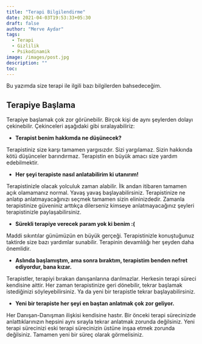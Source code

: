```yaml
---
title: "Terapi Bilgilendirme"
date: 2021-04-03T19:53:33+05:30
draft: false
author: "Merve Aydar"
tags:
  - Terapi
  - Gizlilik
  - Psikodinamik
image: /images/post.jpg
description: ""
toc: 
---
```


Bu yazımda size terapi ile ilgili bazı bilgilerden bahsedeceğim.

## Terapiye Başlama

Terapiye başlamak çok zor görünebilir. Birçok kişi de aynı şeylerden dolayı çekinebilir. Çekinceleri aşağıdaki gibi sıralayabiliriz: 

- **Terapist benim hakkımda ne düşünecek?**

Terapistiniz size karşı tamamen yargısızdır. Sizi yargılamaz. Sizin hakkında kötü düşünceler barındırmaz. Terapistin en büyük amacı size yardım edebilmektir.

- **Her şeyi terapiste nasıl anlatabilirim ki utanırım!**

Terapistinizle olacak yolculuk zaman alabilir. İlk andan itibaren tamamen açık olamamanız normal. Yavaş yavaş başlayabilirsiniz. Terapistinize ne anlatıp anlatmayacağınızı seçmek tamamen sizin elininizdedir. Zamanla terapistinize güveniniz arttıkça dilerseniz kimseye anlatmayacağınız şeyleri terapistinizle paylaşabilirsiniz.

- **Sürekli terapiye verecek param yok ki benim :(**

Maddi sıkıntılar günümüzün en büyük gerçeği. Terapistinizle konuştuğunuz taktirde size bazı yardımlar sunabilir. Terapinin devamlılığı her şeyden daha önemlidir.

- **Aslında başlamıştım, ama sonra bıraktım, terapistim benden nefret ediyordur, bana kızar.**

Terapistler, terapiyi bırakan danışanlarına darılmazlar. Herkesin terapi süreci kendisine aittir. Her zaman terapistinize geri dönebilir, tekrar başlamak istediğinizi söyleyebilirsiniz. Ya da yeni bir terapistle tekrar başlayabilirsiniz.

- **Yeni bir terapiste her şeyi en baştan anlatmak çok zor geliyor.**

Her Danışan-Danışman ilişkisi kendisine hastır. Bir önceki terapi sürecinizde anlattıklarınızın hepsini aynı sırayla tekrar anlatmak zorunda değilsiniz. Yeni terapi sürecinizi eski terapi sürecinizin üstüne inşaa etmek zorunda değilsiniz. Tamamen yeni bir süreç olarak görmelisiniz.

